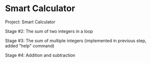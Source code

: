 # Smart Calculator

Project: Smart Calculator

Stage #2: The sum of two integers in a loop

Stage #3: The sum of multiple integers (implemented in previous step, added "help" command)

Stage #4: Addition and subtraction
